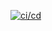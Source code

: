 [![ci/cd](https://github.com/sumanjitsg/rating-component/actions/workflows/build-deploy.yml/badge.svg?branch=main&event=push)](https://github.com/sumanjitsg/rating-component/actions/workflows/build-deploy.yml)